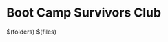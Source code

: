 # Boot Camp Survivors Club
$(folders)
$(files)
<!--stackedit_data:
eyJoaXN0b3J5IjpbMTg2OTczMTA3NV19
-->
